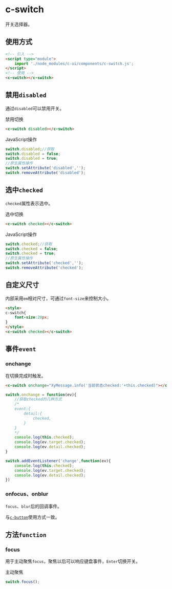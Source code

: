 # c-switch

开关选择器。

## 使用方式

```html
<!-- 引入 -->
<script type="module">
    import './node_modules/c-ui/components/c-switch.js';
</script>
<!-- 使用 -->
<c-switch></c-switch>
```

## 禁用`disabled`

通过`disabled`可以禁用开关。

<c-switch disabled></c-switch>
<c-button type="primary" onclick="this.previousElementSibling.disabled=!this.previousElementSibling.disabled">禁用切换</c-button>

```html
<c-switch disabled></c-switch>
```

JavaScript操作

```js
switch.disabled;//获取
switch.disabled = false;
switch.disabled = true;
//原生属性操作
switch.setAttribute('disabled','');
switch.removeAttribute('disabled');
```

## 选中`checked`

`checked`属性表示选中。

<c-switch checked></c-switch>
<c-button type="primary" onclick="this.previousElementSibling.checked=!this.previousElementSibling.checked">选中切换</c-button>

```html
<c-switch checked></c-switch>
```

JavaScript操作

```js
switch.checked;//获取
switch.checked = false;
switch.checked = true;
//原生属性操作
switch.setAttribute('checked','');
switch.removeAttribute('checked');
```

## 自定义尺寸

内部采用`em`相对尺寸，可通过`font-size`来控制大小。

<c-switch checked></c-switch>
<c-slider min="10" max="50" defaultvalue="16" suffix="px" showtips oninput="this.previousElementSibling.style.fontSize=this.value+'px'" ></c-slider>

```html
<style>
c-switch{
    font-size:20px;
}
</style>
<c-switch checked></c-switch>
```

## 事件`event`

### onchange

在切换完成时触发。

<c-switch onchange="XyMessage.info('当前状态checked:'+this.checked)"></c-switch>

```html
<c-switch onchange="XyMessage.info('当前状态checked:'+this.checked)"></c-switch>
```

```js
switch.onchange = function(ev){
    //获取checked的几种方式
    /*
    event:{
        detail:{
            checked,
        }
    }
    */
    console.log(this.checked);
    console.log(ev.target.checked);
    console.log(ev.detail.checked);
}

switch.addEventListener('change',function(ev){
    console.log(this.checked);
    console.log(ev.target.checked);
    console.log(ev.detail.checked);
})
```

### onfocus、onblur

`focus`、`blur`后的回调事件。

与[`c-button`](c-button.md?id=onfocus、onblur)使用方式一致。

## 方法`function`

### focus

用于主动聚焦`focus`，聚焦以后可以响应键盘事件，`Enter`切换开关。

<c-switch onfocus="XyMessage.info('focus')" onchange="XyMessage.info('当前状态checked:'+this.checked)"></c-switch>
<c-button type="primary" onclick="this.previousElementSibling.focus()">主动聚焦</c-button>

```js
switch.focus();
```